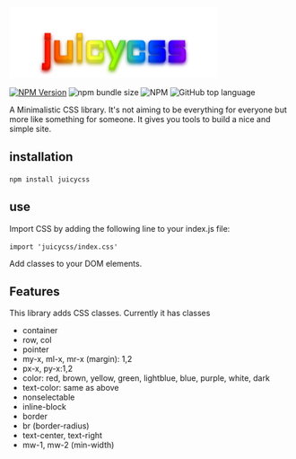 ![juicycss](juicycss_aldrich.png)

[![NPM Version](https://img.shields.io/npm/v/juicycss.svg)](https://www.npmjs.com/package/juicycss)
![npm bundle size](https://img.shields.io/bundlephobia/min/juicycss)
![NPM](https://img.shields.io/npm/l/juicycss)
![GitHub top language](https://img.shields.io/github/languages/top/juissi999/juicycss)

A Minimalistic CSS library. It's not aiming to be everything for everyone but more like something for someone. It gives you tools to build a nice and simple site.

## installation
`npm install juicycss`

## use
Import CSS by adding the following line to your index.js file:

`import 'juicycss/index.css'`

Add classes to your DOM elements.

## Features
This library adds CSS classes. Currently it has classes

* container
* row, col
* pointer
* my-x, ml-x, mr-x (margin): 1,2
* px-x, py-x:1,2
* color: red, brown, yellow, green, lightblue, blue, purple, white, dark
* text-color: same as above
* nonselectable
* inline-block
* border
* br (border-radius)
* text-center, text-right
* mw-1, mw-2 (min-width)
